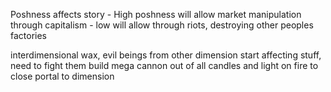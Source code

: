 Poshness affects story
    - High poshness will allow market manipulation through capitalism
    - low will allow through riots, destroying other peoples factories


interdimensional wax, evil beings from other dimension start affecting stuff, need to fight them
build mega cannon out of all candles and light on fire to close portal to dimension